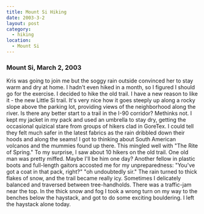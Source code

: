 ```yaml
---
title: Mount Si Hiking
date: 2003-3-2
layout: post
category:
  - hiking
location:
  - Mount Si
---
```


<h3>Mount Si, March 2, 2003</h3>

Kris was going to join me but the soggy rain outside convinced her to stay warm
and dry at home. I hadn't even hiked in a month, so I figured I should go for
the exercise. I decided to hike the old trail. I have a new reason to like
it - the new Little Si trail. It's very nice how it goes steeply up along a
rocky slope above the parking lot, providing views of the neighborhood
along the river. Is there any better start to a trail in the I-90 corridor?
Methinks not. I kept my jacket in my pack and used an umbrella to stay dry,
getting the occasional quizical stare from groups of hikers clad in GoreTex.
I could tell they felt much safer in the latest fabrics as the rain 
dribbled down their hoods and along the seams! I got to thinking about
South American volcanos and the mummies found up there. This mingled well
with "The Rite of Spring." To my surprise, I saw about 10 hikers on the old
trail. One old man was pretty miffed. Maybe I'll be him one day? Another
fellow in plastic boots and full-length gaitors accosted me for my 
unpreparedness: "You've got a coat in that pack, right?" "oh undoubtedly sir."
The rain turned to thick flakes of snow, and the trail became really icy.
Sometimes I delicately balanced and traversed between tree-handholds.
There was a traffic-jam near the top. In the thick snow and fog I took
a wrong turn on my way to the benches below the haystack, and got to do
some exciting bouldering. I left the haystack alone today.

